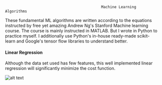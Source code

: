                                                 Machine Learning Algorithms
             
These fundamental ML algorithms are written according to the equations instructed by free yet amazing Andrew Ng's Stanford Machine learning course. The course is mainly instructed in MATLAB. But I wrote in Python to practice myself. I additionally use Python's in-house ready-made scikit-learn and Google's tensor flow libraries to understand better.
                                               
                                               
#### Linear Regression

Although the data set used has few features, this well implemented linear regression will significantly minimize the cost function. 

![alt text](https://github.com/PyayAungSan/Machine-Learning/blob/master/img/Cost%20Function.png)


                                               
